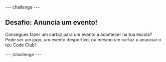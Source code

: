 --- challenge ---

## Desafio: Anuncia um evento!

Consegues fazer um cartaz para um evento a acontecer na tua escola? Pode ser um jogo, um evento desportivo, ou mesmo um cartaz a anunciar o teu Code Club!

--- /challenge ---